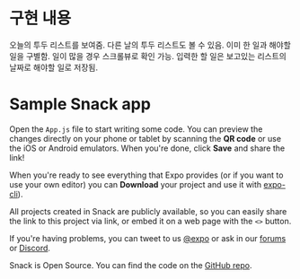 # 구현 내용
오늘의 투두 리스트를 보여줌.
다른 날의 투두 리스트도 볼 수 있음.
이미 한 일과 해야할 일을 구별함.
일이 많을 경우 스크롤뷰로 확인 가능.
입력한 할 일은 보고있는 리스트의 날짜로 해야할 일로 저장됨.


# Sample Snack app

Open the `App.js` file to start writing some code. You can preview the changes directly on your phone or tablet by scanning the **QR code** or use the iOS or Android emulators. When you're done, click **Save** and share the link!

When you're ready to see everything that Expo provides (or if you want to use your own editor) you can **Download** your project and use it with [expo-cli](https://docs.expo.dev/get-started/installation/#expo-cli)).

All projects created in Snack are publicly available, so you can easily share the link to this project via link, or embed it on a web page with the `<>` button.

If you're having problems, you can tweet to us [@expo](https://twitter.com/expo) or ask in our [forums](https://forums.expo.dev/c/expo-dev-tools/61) or [Discord](https://chat.expo.dev/).

Snack is Open Source. You can find the code on the [GitHub repo](https://github.com/expo/snack).


